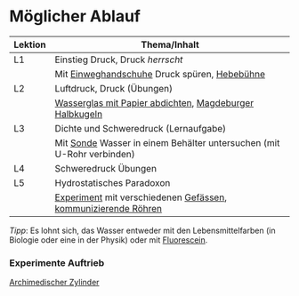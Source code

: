 # Möglicher Ablauf

|Lektion|Thema/Inhalt| 
| --- | --- |
|L1|Einstieg Druck, Druck *herrscht*|
|  | Mit [Einweghandschuhe](experiments/Einweghandschuhe.jpg) Druck spüren, [Hebebühne](experiments/Hydraulik.png) |
|L2| Luftdruck, Druck (Übungen)|
|  |[Wasserglas mit Papier abdichten](https://www.entdeckerlab.de/blog/wasserglas-papier-experiment/), [Magdeburger Halbkugeln](experiments/Luftdruck.png) |
|L3| Dichte und Schweredruck (Lernaufgabe)|
|  |Mit [Sonde](experiments/Sonden.png) Wasser in einem Behälter untersuchen (mit U-Rohr verbinden)|
|L4| Schweredruck Übungen |
|L5| Hydrostatisches Paradoxon |
|  | [Experiment](https://www.leifiphysik.de/mechanik/druck-und-auftrieb/versuche/hydrostatisches-paradoxon) mit verschiedenen [Gefässen](experiments/H-Paradoxon_Kraft.png), [kommunizierende Röhren](experiments/H-Paradoxon.png)|

*Tipp*: Es lohnt sich, das Wasser entweder mit den Lebensmittelfarben (in Biologie oder eine in der Physik) oder mit [Fluorescein](experiments/Wasser_faerben.png).

### Experimente Auftrieb

[Archimedischer Zylinder](
https://www.leifiphysik.de/mechanik/druck-und-auftrieb/versuche/versuch-von-archimedes)
